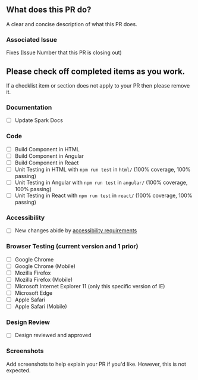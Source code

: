 ## What does this PR do?
A clear and concise description of what this PR does.

### Associated Issue
Fixes (Issue Number that this PR is closing out)

## Please check off completed items as you work.
If a checklist item or section does not apply to your PR
then please remove it.

### Documentation
 - [ ] Update Spark Docs

### Code
 - [ ] Build Component in HTML
 - [ ] Build Component in Angular
 - [ ] Build Component in React
 - [ ] Unit Testing in HTML with `npm run test` in `html/` (100% coverage, 100% passing)
 - [ ] Unit Testing in Angular with `npm run test` in `angular/` (100% coverage, 100% passing)
 - [ ] Unit Testing in React with `npm run test` in `react/` (100% coverage, 100% passing)

### Accessibility
- [ ] New changes abide by [accessibility requirements](https://sparkdesignsystem.com/docs/accessibility)

### Browser Testing (current version and 1 prior)
  - [ ] Google Chrome
  - [ ] Google Chrome (Mobile)
  - [ ] Mozilla Firefox
  - [ ] Mozilla Firefox (Mobile)
  - [ ] Microsoft Internet Explorer 11 (only this specific version of IE)
  - [ ] Microsoft Edge
  - [ ] Apple Safari
  - [ ] Apple Safari (Mobile)

### Design Review
 - [ ] Design reviewed and approved

### Screenshots
Add screenshots to help explain your PR if you'd like. However, this is not
expected.
